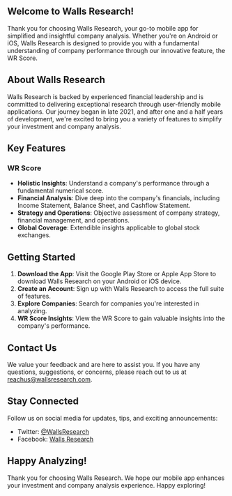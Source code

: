 ## Welcome to Walls Research!

Thank you for choosing Walls Research, your go-to mobile app for simplified and insightful company analysis. Whether you're on Android or iOS, Walls Research is designed to provide you with a fundamental understanding of company performance through our innovative feature, the WR Score.

## About Walls Research

Walls Research is backed by experienced financial leadership and is committed to delivering exceptional research through user-friendly mobile applications. Our journey began in late 2021, and after one and a half years of development, we're excited to bring you a variety of features to simplify your investment and company analysis.

## Key Features

### WR Score

- **Holistic Insights**: Understand a company's performance through a fundamental numerical score.
- **Financial Analysis**: Dive deep into the company's financials, including Income Statement, Balance Sheet, and Cashflow Statement.
- **Strategy and Operations**: Objective assessment of company strategy, financial management, and operations.
- **Global Coverage**: Extendible insights applicable to global stock exchanges.

## Getting Started

1. **Download the App**: Visit the Google Play Store or Apple App Store to download Walls Research on your Android or iOS device.
2. **Create an Account**: Sign up with Walls Research to access the full suite of features.
3. **Explore Companies**: Search for companies you're interested in analyzing.
4. **WR Score Insights**: View the WR Score to gain valuable insights into the company's performance.

## Contact Us

We value your feedback and are here to assist you. If you have any questions, suggestions, or concerns, please reach out to us at [reachus@wallsresearch.com](mailto:reachus@wallsresearch.com).

## Stay Connected

Follow us on social media for updates, tips, and exciting announcements:

- Twitter: [@WallsResearch](https://twitter.com/WallsResearch)
- Facebook: [Walls Research](https://www.facebook.com/WallsResearch)

## Happy Analyzing!

Thank you for choosing Walls Research. We hope our mobile app enhances your investment and company analysis experience. Happy exploring!
